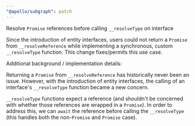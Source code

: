 ```yaml
---
"@apollo/subgraph": patch
---
```


Resolve `Promise` references before calling `__resolveType` on interface

Since the introduction of entity interfaces, users could not return
a `Promise` from `__resolveReference` while implementing a synchronous,
custom `__resolveType` function. This change fixes/permits this use case.

Additional background / implementation details:

Returning a `Promise` from `__resolveReference` has historically never
been an issue. However, with the introduction of entity interfaces, the
calling of an interface's `__resolveType` function became a new concern.

`__resolveType` functions expect a reference (and shouldn't be concerned
with whether those references are wrapped in a `Promise`). In order to
address this, we can `await` the reference before calling the
`__resolveType` (this handles both the non-`Promise` and `Promise` case).
  